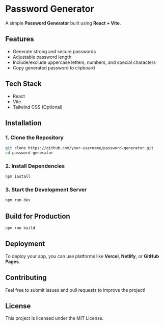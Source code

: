 # Password Generator

A simple **Password Generator** built using **React + Vite**.

## Features
- Generate strong and secure passwords
- Adjustable password length
- Include/exclude uppercase letters, numbers, and special characters
- Copy generated password to clipboard

## Tech Stack
- React
- Vite
- Tailwind CSS (Optional)

## Installation

### 1. Clone the Repository
```bash
git clone https://github.com/your-username/password-generator.git
cd password-generator
```

### 2. Install Dependencies
```bash
npm install
```

### 3. Start the Development Server
```bash
npm run dev
```

## Build for Production
```bash
npm run build
```

## Deployment
To deploy your app, you can use platforms like **Vercel**, **Netlify**, or **GitHub Pages**.

## Contributing
Feel free to submit issues and pull requests to improve the project!

## License
This project is licensed under the MIT License.

